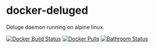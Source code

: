 # docker-deluged
Deluge daemon running on alpine linux.

[![Docker Build Status](https://img.shields.io/docker/build/nickd25/docker-deluged.svg)]()
[![Docker Pulls](https://img.shields.io/docker/pulls/nickd25/docker-deluged.svg)]()
[![Bathroom Status](https://img.shields.io/badge/Pooping-Yes-brightgreen.svg)]()
